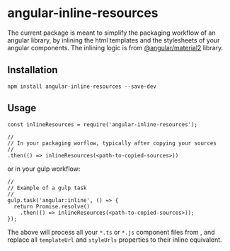# angular-inline-resources

The current package is meant to simplify the packaging workflow of an angular library, by inlining the html templates and the stylesheets of your angular components. The inlining logic is from [@angular/material2](https://github.com/angular/material2) library.

## Installation

```
npm install angular-inline-resources --save-dev
```

## Usage

```
const inlineResources = require('angular-inline-resources');

// 
// In your packaging worflow, typically after copying your sources
//
.then(() => inlineResources(<path-to-copied-sources>))
```

or in your gulp workflow:

```
//
// Example of a gulp task
//
gulp.task('angular:inline', () => {
  return Promise.resolve()
    .then(() => inlineResources(<path-to-copied-sources>));
});
```

The above will process all your `*.ts` or `*.js` component files from _<path-to-copied-sources>_, and replace all `templateUrl` and `styleUrls` properties to their inline equivalent.
